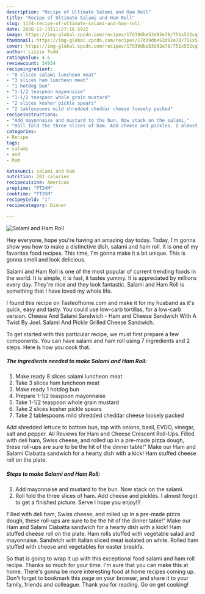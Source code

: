 ```yaml
---
description: "Recipe of Ultimate Salami and Ham Roll"
title: "Recipe of Ultimate Salami and Ham Roll"
slug: 1174-recipe-of-ultimate-salami-and-ham-roll
date: 2020-12-13T11:27:16.592Z
image: https://img-global.cpcdn.com/recipes/17d39dbe53d92e78/751x532cq70/salami-and-ham-roll-recipe-main-photo.jpg
thumbnail: https://img-global.cpcdn.com/recipes/17d39dbe53d92e78/751x532cq70/salami-and-ham-roll-recipe-main-photo.jpg
cover: https://img-global.cpcdn.com/recipes/17d39dbe53d92e78/751x532cq70/salami-and-ham-roll-recipe-main-photo.jpg
author: Lizzie Todd
ratingvalue: 4.6
reviewcount: 34934
recipeingredient:
- "8 slices salami luncheon meat"
- "3 slices ham luncheon meat"
- "1 hotdog bun"
- "1-1/2 teaspoon mayonnaise"
- "1-1/2 teaspoon whole grain mustard"
- "2 slices kosher pickle spears"
- "2 tablespoons mild shredded cheddar cheese loosely packed"
recipeinstructions:
- "Add mayonnaise and mustard to the bun. Now stack on the salami."
- "Roll fold the three slices of ham. Add cheese and pickles. I almost forgot to get a finished picture. Serve I hope you enjoy!!!"
categories:
- Recipe
tags:
- salami
- and
- ham

katakunci: salami and ham 
nutrition: 201 calories
recipecuisine: American
preptime: "PT24M"
cooktime: "PT35M"
recipeyield: "1"
recipecategory: Dinner

---
```



![Salami and Ham Roll](https://img-global.cpcdn.com/recipes/17d39dbe53d92e78/751x532cq70/salami-and-ham-roll-recipe-main-photo.jpg)

Hey everyone, hope you're having an amazing day today. Today, I'm gonna show you how to make a distinctive dish, salami and ham roll. It is one of my favorites food recipes. This time, I'm gonna make it a bit unique. This is gonna smell and look delicious.

Salami and Ham Roll is one of the most popular of current trending foods in the world. It is simple, it is fast, it tastes yummy. It is appreciated by millions every day. They're nice and they look fantastic. Salami and Ham Roll is something that I have loved my whole life.

I found this recipe on Tasteofhome.com and make it for my husband as it&#39;s quick, easy and tasty. You could use low-carb tortillas, for a low-carb version. Cheese And Salami Sandwich - Ham and Cheese Sandwich With A Twist By Joel. Salami And Pickle Grilled Cheese Sandwich.


To get started with this particular recipe, we must first prepare a few components. You can have salami and ham roll using 7 ingredients and 2 steps. Here is how you cook that.

<!--inarticleads1-->

##### The ingredients needed to make Salami and Ham Roll:

1. Make ready 8 slices salami luncheon meat
1. Take 3 slices ham luncheon meat
1. Make ready 1 hotdog bun
1. Prepare 1-1/2 teaspoon mayonnaise
1. Take 1-1/2 teaspoon whole grain mustard
1. Take 2 slices kosher pickle spears
1. Take 2 tablespoons mild shredded cheddar cheese loosely packed


Add shredded lettuce to bottom bun, top with onions, basil, EVOO, vinegar, salt and pepper. All Reviews for Ham and Cheese Crescent Roll-Ups. Filled with deli ham, Swiss cheese, and rolled up in a pre-made pizza dough, these roll-ups are sure to be the hit of the dinner table!&#34; Make our Ham and Salami Ciabatta sandwich for a hearty dish with a kick! Ham stuffed cheese roll on the plate. 

<!--inarticleads2-->

##### Steps to make Salami and Ham Roll:

1. Add mayonnaise and mustard to the bun. Now stack on the salami.
1. Roll fold the three slices of ham. Add cheese and pickles. I almost forgot to get a finished picture. Serve I hope you enjoy!!!


Filled with deli ham, Swiss cheese, and rolled up in a pre-made pizza dough, these roll-ups are sure to be the hit of the dinner table!&#34; Make our Ham and Salami Ciabatta sandwich for a hearty dish with a kick! Ham stuffed cheese roll on the plate. Ham rolls stuffed with vegetable salad and mayonnaise. Sandwich with italian sliced meat isolated on white. Rolled ham stuffed with cheese and vegetables for easter breakfa. 

So that is going to wrap it up with this exceptional food salami and ham roll recipe. Thanks so much for your time. I'm sure that you can make this at home. There's gonna be more interesting food at home recipes coming up. Don't forget to bookmark this page on your browser, and share it to your family, friends and colleague. Thank you for reading. Go on get cooking!
